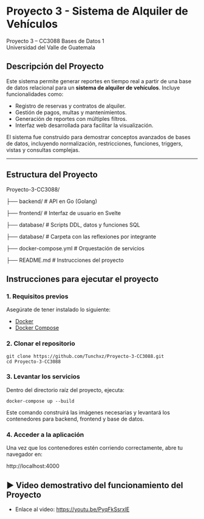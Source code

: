 # Proyecto 3 - Sistema de Alquiler de Vehículos

Proyecto 3 – CC3088 Bases de Datos 1  
Universidad del Valle de Guatemala

## Descripción del Proyecto

Este sistema permite generar reportes en tiempo real a partir de una base de datos relacional para un **sistema de alquiler de vehículos**. Incluye funcionalidades como:

- Registro de reservas y contratos de alquiler.
- Gestión de pagos, multas y mantenimientos.
- Generación de reportes con múltiples filtros.
- Interfaz web desarrollada para facilitar la visualización.

El sistema fue construido para demostrar conceptos avanzados de bases de datos, incluyendo normalización, restricciones, funciones, triggers, vistas y consultas complejas.

---

## Estructura del Proyecto

Proyecto-3-CC3088/

├── backend/ # API en Go (Golang)

├── frontend/ # Interfaz de usuario en Svelte

├── database/ # Scripts DDL, datos y funciones SQL

├── database/ # Carpeta con las reflexiones por integrante

├── docker-compose.yml  # Orquestación de servicios

├── README.md # Instrucciones del proyecto

## Instrucciones para ejecutar el proyecto

### 1. Requisitos previos

Asegúrate de tener instalado lo siguiente:

- [Docker](https://www.docker.com/)
- [Docker Compose](https://docs.docker.com/compose/)

### 2. Clonar el repositorio

```
git clone https://github.com/Tunchxz/Proyecto-3-CC3088.git
cd Proyecto-3-CC3088
```

### 3. Levantar los servicios
Dentro del directorio raíz del proyecto, ejecuta:

```
docker-compose up --build
```

Este comando construirá las imágenes necesarias y levantará los contenedores para backend, frontend y base de datos.

### 4. Acceder a la aplicación
Una vez que los contenedores estén corriendo correctamente, abre tu navegador en:

http://localhost:4000

## ▶️ Video demostrativo del funcionamiento del Proyecto

- Enlace al video: https://youtu.be/PyqFkSsrxlE

